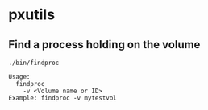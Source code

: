 # pxutils

## Find a process holding on the volume
```
./bin/findproc

Usage:
  findproc
    -v <Volume name or ID>
Example: findproc -v mytestvol
```
